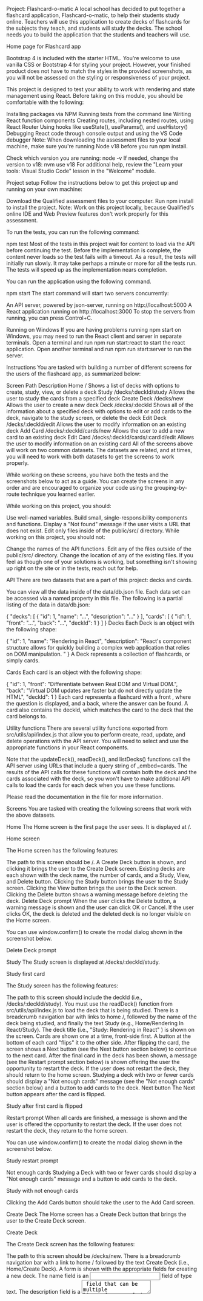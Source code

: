 Project: Flashcard-o-matic
A local school has decided to put together a flashcard application, Flashcard-o-matic, to help their students study online. Teachers will use this application to create decks of flashcards for the subjects they teach, and students will study the decks. The school needs you to build the application that the students and teachers will use.

Home page for Flashcard app

Bootstrap 4 is included with the starter HTML. You're welcome to use vanilla CSS or Bootstrap 4 for styling your project. However, your finished product does not have to match the styles in the provided screenshots, as you will not be assessed on the styling or responsiveness of your project.

This project is designed to test your ability to work with rendering and state management using React. Before taking on this module, you should be comfortable with the following:

Installing packages via NPM
Running tests from the command line
Writing React function components
Creating routes, including nested routes, using React Router
Using hooks like useState(), useParams(), and useHistory()
Debugging React code through console output and using the VS Code debugger
Note: When downloading the assessment files to your local machine, make sure you're running Node v18 before you run npm install.

Check which version you are running: node -v
If needed, change the version to v18: nvm use v18
For additional help, review the "Learn your tools: Visual Studio Code" lesson in the "Welcome" module.

Project setup
Follow the instructions below to get this project up and running on your own machine:

Download the Qualified assessment files to your computer.
Run npm install to install the project.
Note: Work on this project locally, because Qualified's online IDE and Web Preview features don't work properly for this assessment.

To run the tests, you can run the following command:

npm test
Most of the tests in this project wait for content to load via the API before continuing the test. Before the implementation is complete, the content never loads so the test fails with a timeout. As a result, the tests will initially run slowly. It may take perhaps a minute or more for all the tests run. The tests will speed up as the implementation nears completion.

You can run the application using the following command.

npm start
The start command will start two servers concurrently:

An API server, powered by json-server, running on http://localhost:5000
A React application running on http://localhost:3000
To stop the servers from running, you can press Control+C.

Running on Windows
If you are having problems running npm start on Windows, you may need to run the React client and server in separate terminals. Open a terminal and run npm run start:react to start the react application. Open another terminal and run npm run start:server to run the server.

Instructions
You are tasked with building a number of different screens for the users of the flashcard app, as summarized below:

Screen	Path	Description
Home	/	Shows a list of decks with options to create, study, view, or delete a deck
Study	/decks/:deckId/study	Allows the user to study the cards from a specified deck
Create Deck	/decks/new	Allows the user to create a new deck
Deck	/decks/:deckId	Shows all of the information about a specified deck with options to edit or add cards to the deck, navigate to the study screen, or delete the deck
Edit Deck	/decks/:deckId/edit	Allows the user to modify information on an existing deck
Add Card	/decks/:deckId/cards/new	Allows the user to add a new card to an existing deck
Edit Card	/decks/:deckId/cards/:cardId/edit	Allows the user to modify information on an existing card
All of the screens above will work on two common datasets. The datasets are related, and at times, you will need to work with both datasets to get the screens to work properly.

While working on these screens, you have both the tests and the screenshots below to act as a guide. You can create the screens in any order and are encouraged to organize your code using the grouping-by-route technique you learned earlier.

While working on this project, you should:

Use well-named variables.
Build small, single-responsibility components and functions.
Display a "Not found" message if the user visits a URL that does not exist.
Edit only files inside of the public/src/ directory.
While working on this project, you should not:

Change the names of the API functions.
Edit any of the files outside of the public/src/ directory.
Change the location of any of the existing files.
If you feel as though one of your solutions is working, but something isn't showing up right on the site or in the tests, reach out for help.

API
There are two datasets that are a part of this project: decks and cards.

You can view all the data inside of the data/db.json file. Each data set can be accessed via a named property in this file. The following is a partial listing of the data in data/db.json:

{
  "decks": [
    {
      "id": 1,
      "name": "...",
      "description": "..."
    }
  ],
  "cards": [
    {
      "id": 1,
      "front": "...",
      "back": "...",
      "deckId": 1
    }
  ]
}
Decks
Each Deck is an object with the following shape:

{
  "id": 1,
  "name": "Rendering in React",
  "description": "React's component structure allows for quickly building a complex web application that relies on DOM manipulation. "
}
A Deck represents a collection of flashcards, or simply cards.

Cards
Each card is an object with the following shape:

{
  "id": 1,
  "front": "Differentiate between Real DOM and Virtual DOM.",
  "back": "Virtual DOM updates are faster but do not directly update the HTML",
  "deckId": 1
}
Each card represents a flashcard with a front , where the question is displayed, and a back, where the answer can be found. A card also contains the deckId, which matches the card to the deck that the card belongs to.

Utility functions
There are several utility functions exported from src/utils/api/index.js that allow you to perform create, read, update, and delete operations with the API server. You will need to select and use the appropriate functions in your React components.

Note that the updateDeck(), readDeck(), and listDecks() functions call the API server using URLs that include a query string of _embed=cards. The results of the API calls for these functions will contain both the deck and the cards associated with the deck, so you won't have to make additional API calls to load the cards for each deck when you use these functions.

Please read the documentation in the file for more information.

Screens
You are tasked with creating the following screens that work with the above datasets.

Home
The Home screen is the first page the user sees. It is displayed at /.

Home screen

The Home screen has the following features:

The path to this screen should be /.
A Create Deck button is shown, and clicking it brings the user to the Create Deck screen.
Existing decks are each shown with the deck name, the number of cards, and a Study, View, and Delete button.
Clicking the Study button brings the user to the Study screen.
Clicking the View button brings the user to the Deck screen.
Clicking the Delete button shows a warning message before deleting the deck.
Delete Deck prompt
When the user clicks the Delete button, a warning message is shown and the user can click OK or Cancel. If the user clicks OK, the deck is deleted and the deleted deck is no longer visible on the Home screen.

You can use window.confirm() to create the modal dialog shown in the screenshot below.

Delete Deck prompt

Study
The Study screen is displayed at /decks/:deckId/study.

Study first card

The Study screen has the following features:

The path to this screen should include the deckId (i.e., /decks/:deckId/study).
You must use the readDeck() function from src/utils/api/index.js to load the deck that is being studied.
There is a breadcrumb navigation bar with links to home /, followed by the name of the deck being studied, and finally the text Study (e.g., Home/Rendering In React/Study).
The deck title (i.e., "Study: Rendering in React" ) is shown on the screen.
Cards are shown one at a time, front-side first.
A button at the bottom of each card "flips" it to the other side.
After flipping the card, the screen shows a Next button (see the Next button section below) to continue to the next card.
After the final card in the deck has been shown, a message (see the Restart prompt section below) is shown offering the user the opportunity to restart the deck.
If the user does not restart the deck, they should return to the home screen.
Studying a deck with two or fewer cards should display a "Not enough cards" message (see the "Not enough cards" section below) and a button to add cards to the deck.
Next button
The Next button appears after the card is flipped.

Study after first card is flipped

Restart prompt
When all cards are finished, a message is shown and the user is offered the opportunity to restart the deck. If the user does not restart the deck, they return to the home screen.

You can use window.confirm() to create the modal dialog shown in the screenshot below.

Study restart prompt

Not enough cards
Studying a Deck with two or fewer cards should display a "Not enough cards" message and a button to add cards to the deck.

Study with not enough cards

Clicking the Add Cards button should take the user to the Add Card screen.

Create Deck
The Home screen has a Create Deck button that brings the user to the Create Deck screen.

Create Deck

The Create Deck screen has the following features:

The path to this screen should be /decks/new.
There is a breadcrumb navigation bar with a link to home / followed by the text Create Deck (i.e., Home/Create Deck).
A form is shown with the appropriate fields for creating a new deck.
The name field is an <input> field of type text.
The description field is a <textarea> field that can be multiple lines of text.
If the user clicks Submit, the user is taken to the Deck screen.
If the user clicks Cancel, the user is taken to the Home screen.
Deck
The Deck screen displays all of the information about a deck.

deck-routes-new.png

The Deck screen has the following features:

The path to this screen should include the deckId (i.e., /decks/:deckId).
You must use the readDeck() function from src/utils/api/index.js to load the existing deck.
There is a breadcrumb navigation bar with a link to home / followed by the name of the deck (e.g., Home/React Router).
The screen includes the deck name (e.g., "React Router") and deck description (e.g., "React Router is a collection of navigational components that compose declaratively in your application").
The screen includes Edit, Study, Add Cards, and Delete buttons. Each button takes the user to a different destination, as follows:

| Button Clicked | Destination |
| -------------- | ---------------------------------------------------------------------------------------------- |
| Edit | Edit Deck Screen |
| Study | Study screen |
| Add Cards | Add Card screen |
| Delete | Shows a warning message before deleting the deck]( See the "Delete Card Prompt" section below) |

Each card in the deck:

Is listed on the page under the "Cards" heading.
Shows a question and the answer to the question.
Has an Edit button that takes the user to the Edit Card screen when clicked.
Has a Delete button that allows that card to be deleted.
Delete Card Prompt
When the user clicks the Delete button associated with a card, a warning message is shown and the user can click OK or Cancel. If the user clicks OK, the card is deleted.

You can use window.confirm() to create the modal dialog shown in the screenshot below.

Delete card prompt

Edit Deck
The Edit Deck screen allows the user to modify information on an existing deck.

Edit Deck

The Edit Deck screen has the following features:

The path to this screen should include the deckId (i.e., /decks/:deckId/edit).
You must use the readDeck() function from src/utils/api/index.js to load the existing deck.
There is a breadcrumb navigation bar with a link to home /, followed by the name of the deck being edited, and finally the text Edit Deck (e.g., Home/Rendering in React/Edit Deck).
It displays the same form as the Create Deck screen, except it is prefilled with information for the existing deck.
The user can edit and update the form.
If the user clicks Cancel, the user is taken to the Deck screen.
Add Card
The Add Card screen allows the user to add a new card to an existing deck.

Add Card

The Add Card screen has the following features:

The path to this screen should include the deckId (i.e., /decks/:deckId/cards/new).
You must use the readDeck() function from src/utils/api/index.js to load the deck that you're adding the card to.
There is a breadcrumb navigation bar with a link to home /, followed by the name of the deck to which the cards are being added, and finally the text Add Card (e.g., Home/React Router/Add Card).
The screen displays the React Router: Add Card deck title.
A form is shown with the "front" and "back" fields for a new card. Both fields use a <textarea> tag that can accommodate multiple lines of text.
If the user clicks Save, a new card is created and associated with the relevant deck. Then the form is cleared and the process for adding a card is restarted.
If the user clicks Done, the user is taken to the Deck screen.
Edit Card
The Edit Card screen allows the user to modify information on an existing card.

Edit Card

The Edit Card screen has the following features:

The path to this screen should include the deckId and the cardId (i.e., /decks/:deckId/cards/:cardId/edit).
You must use the readDeck() function from src/utils/api/index.js to load the deck that contains the card to be edited. Additionally, you must use the readCard() function from src/utils/api/index.js to load the card that you want to edit.
There is a breadcrumb navigation bar with a link to home /, followed by the name of the deck of which the edited card is a member, and finally the text Edit Card :cardId (e.g., Home/Deck React Router/Edit Card 4).
It displays the same form as the Add Card screen, except it is prefilled with information for the existing card. It can be edited and updated.
If the user clicks on either Save or Cancel, the user is taken to the Deck screen.
Note: In addition to needing to pass the tests and requirements in the instructions here, please review the Rubric Requirements for the human-graded part of this project in your Thinkful curriculum page.